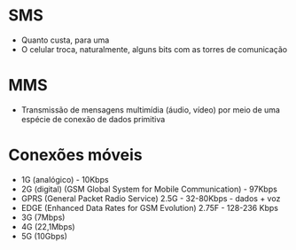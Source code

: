 # SMS

- Quanto custa, para uma
- O celular troca, naturalmente, alguns bits com as torres de comunicação

# MMS

- Transmissão de mensagens multimídia (áudio, vídeo) por meio de uma espécie de conexão de dados primitiva

# Conexões móveis

- 1G (analógico) - 10Kbps
- 2G (digital) (GSM Global System for Mobile Communication) - 97Kbps
- GPRS (General Packet Radio Service) 2.5G - 32-80Kbps - dados + voz
- EDGE (Enhanced Data Rates for GSM Evolution) 2.75F - 128-236 Kbps
- 3G (7Mbps)
- 4G (22,1Mbps)
- 5G (10Gbps)